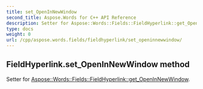 ```yaml
---
title: set_OpenInNewWindow
second_title: Aspose.Words for C++ API Reference
description: Setter for Aspose::Words::Fields::FieldHyperlink::get_OpenInNewWindow. 
type: docs
weight: 0
url: /cpp/aspose.words.fields/fieldhyperlink/set_openinnewwindow/
---
```

## FieldHyperlink.set_OpenInNewWindow method


Setter for [Aspose::Words::Fields::FieldHyperlink::get_OpenInNewWindow](./get_openinnewwindow/).

